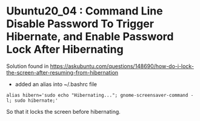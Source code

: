 # Ubuntu20_04 : Command Line Disable Password To Trigger Hibernate, and Enable Password Lock After Hibernating

Solution found in https://askubuntu.com/questions/148690/how-do-i-lock-the-screen-after-resuming-from-hibernation

- added an alias into ~/.bashrc file

```
alias hibern='sudo echo "Hibernating..."; gnome-screensaver-command -l; sudo hibernate;'
```
So that it locks the screen before hibernating.
